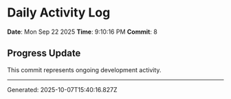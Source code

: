 # Daily Activity Log

**Date**: Mon Sep 22 2025
**Time**: 9:10:16 PM
**Commit**: 8

## Progress Update

This commit represents ongoing development activity.

---
Generated: 2025-10-07T15:40:16.827Z
